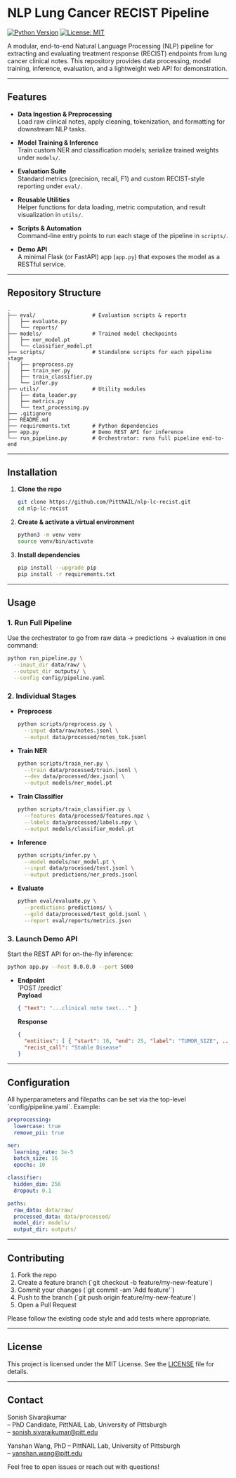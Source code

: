 # NLP Lung Cancer RECIST Pipeline

[![Python Version](https://img.shields.io/badge/python-3.8%2B-blue.svg)](https://www.python.org/)
[![License: MIT](https://img.shields.io/badge/License-MIT-yellow.svg)](LICENSE)

A modular, end-to-end Natural Language Processing (NLP) pipeline for extracting and evaluating treatment response (RECIST) endpoints from lung cancer clinical notes. This repository provides data processing, model training, inference, evaluation, and a lightweight web API for demonstration.

---

## Features

- **Data Ingestion & Preprocessing**  
  Load raw clinical notes, apply cleaning, tokenization, and formatting for downstream NLP tasks.

- **Model Training & Inference**  
  Train custom NER and classification models; serialize trained weights under `models/`.

- **Evaluation Suite**  
  Standard metrics (precision, recall, F1) and custom RECIST-style reporting under `eval/`.

- **Reusable Utilities**  
  Helper functions for data loading, metric computation, and result visualization in `utils/`.

- **Scripts & Automation**  
  Command-line entry points to run each stage of the pipeline in `scripts/`.

- **Demo API**  
  A minimal Flask (or FastAPI) app (`app.py`) that exposes the model as a RESTful service.

---

## Repository Structure

```
.
├── eval/                  # Evaluation scripts & reports
│   ├── evaluate.py
│   └── reports/
├── models/                # Trained model checkpoints
│   ├── ner_model.pt
│   └── classifier_model.pt
├── scripts/               # Standalone scripts for each pipeline stage
│   ├── preprocess.py
│   ├── train_ner.py
│   ├── train_classifier.py
│   └── infer.py
├── utils/                 # Utility modules
│   ├── data_loader.py
│   ├── metrics.py
│   └── text_processing.py
├── .gitignore
├── README.md
├── requirements.txt       # Python dependencies
├── app.py                 # Demo REST API for inference
└── run_pipeline.py        # Orchestrator: runs full pipeline end-to-end
```

---

## Installation

1. **Clone the repo**  
   ```bash
   git clone https://github.com/PittNAIL/nlp-lc-recist.git
   cd nlp-lc-recist
   ```

2. **Create & activate a virtual environment**  
   ```bash
   python3 -m venv venv
   source venv/bin/activate
   ```

3. **Install dependencies**  
   ```bash
   pip install --upgrade pip
   pip install -r requirements.txt
   ```

---

## Usage

### 1. Run Full Pipeline

Use the orchestrator to go from raw data → predictions → evaluation in one command:

```bash
python run_pipeline.py \
  --input_dir data/raw/ \
  --output_dir outputs/ \
  --config config/pipeline.yaml
```

### 2. Individual Stages

- **Preprocess**  
  ```bash
  python scripts/preprocess.py \
    --input data/raw/notes.jsonl \
    --output data/processed/notes_tok.jsonl
  ```

- **Train NER**  
  ```bash
  python scripts/train_ner.py \
    --train data/processed/train.jsonl \
    --dev data/processed/dev.jsonl \
    --output models/ner_model.pt
  ```

- **Train Classifier**  
  ```bash
  python scripts/train_classifier.py \
    --features data/processed/features.npz \
    --labels data/processed/labels.npy \
    --output models/classifier_model.pt
  ```

- **Inference**  
  ```bash
  python scripts/infer.py \
    --model models/ner_model.pt \
    --input data/processed/test.jsonl \
    --output predictions/ner_preds.jsonl
  ```

- **Evaluate**  
  ```bash
  python eval/evaluate.py \
    --predictions predictions/ \
    --gold data/processed/test_gold.jsonl \
    --report eval/reports/metrics.json
  ```

### 3. Launch Demo API

Start the REST API for on-the-fly inference:

```bash
python app.py --host 0.0.0.0 --port 5000
```

- **Endpoint**  
  \`POST /predict\`  
  **Payload**  
  ```json
  { "text": "...clinical note text..." }
  ```  
  **Response**  
  ```json
  {
    "entities": [ { "start": 10, "end": 25, "label": "TUMOR_SIZE", ... } ],
    "recist_call": "Stable Disease"
  }
  ```

---

## Configuration

All hyperparameters and filepaths can be set via the top-level \`config/pipeline.yaml\`. Example:

```yaml
preprocessing:
  lowercase: true
  remove_pii: true

ner:
  learning_rate: 3e-5
  batch_size: 16
  epochs: 10

classifier:
  hidden_dim: 256
  dropout: 0.1

paths:
  raw_data: data/raw/
  processed_data: data/processed/
  model_dir: models/
  output_dir: outputs/
```

---

## Contributing

1. Fork the repo  
2. Create a feature branch (\`git checkout -b feature/my-new-feature\`)  
3. Commit your changes (\`git commit -am 'Add feature'\`)  
4. Push to the branch (\`git push origin feature/my-new-feature\`)  
5. Open a Pull Request  

Please follow the existing code style and add tests where appropriate.

---

## License

This project is licensed under the MIT License. See the [LICENSE](LICENSE) file for details.

---

## Contact

Sonish Sivarajkumar  
– PhD Candidate, PittNAIL Lab, University of Pittsburgh  
–  sonish.sivarajkumar@pitt.edu  

Yanshan Wang, PhD 
– PittNAIL Lab, University of Pittsburgh  
–  yanshan.wang@pitt.edu  

Feel free to open issues or reach out with questions!
